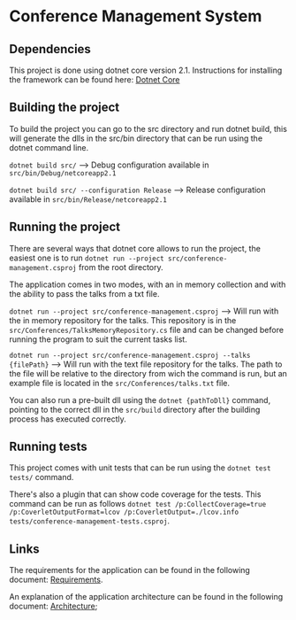 # Conference Management System

## Dependencies

This project is done using dotnet core version 2.1. Instructions for installing the framework can be found here:
 [Dotnet Core](https://www.microsoft.com/net/)

## Building the project

To build the project you can go to the src directory and run dotnet build, this will generate the dlls in the src/bin directory that can be run using the dotnet command line.

`dotnet build src/` --> Debug configuration available in `src/bin/Debug/netcoreapp2.1`

`dotnet build src/ --configuration Release` --> Release configuration available in `src/bin/Release/netcoreapp2.1`

## Running the project

There are several ways that dotnet core allows to run the project, the easiest one is to run `dotnet run --project src/conference-management.csproj` from the root directory.

The application comes in two modes, with an in memory collection and with the ability to pass the talks from a txt file.

`dotnet run --project src/conference-management.csproj` --> Will run with the in memory repository for the talks. This repository is in the `src/Conferences/TalksMemoryRepository.cs` file and can be changed before running the program to suit the current tasks list.

`dotnet run --project src/conference-management.csproj --talks {filePath}` --> Will run with the text file repository for the talks. The path to the file will be relative to the directory from wich the command is run, but an example file is located in the `src/Conferences/talks.txt` file.

You can also run a pre-built dll using the `dotnet {pathToDll}` command, pointing to the correct dll in the `src/build` directory after the building process has executed correctly.

## Running tests

This project comes with unit tests that can be run using the `dotnet test tests/` command.

There's also a plugin that can show code coverage for the tests. This command can be run as follows 
`dotnet test /p:CollectCoverage=true /p:CoverletOutputFormat=lcov /p:CoverletOutput=./lcov.info tests/conference-management-tests.csproj`.

## Links

The requirements for the application can be found in the following document: [Requirements](./REQUIREMENTS.md).

An explanation of the application architecture can be found in the following document: 
[Architecture](./ARCHITECTURE.md);